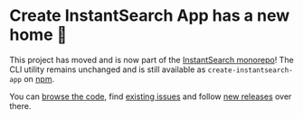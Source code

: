 # Create InstantSearch App has a new home 👋

This project has moved and is now part of the [InstantSearch monorepo](https://github.com/algolia/instantsearch.js)! The CLI utility remains unchanged and is
still available as `create-instantsearch-app` on [npm](https://www.npmjs.com/package/create-instantsearch-app).

You can [browse the code](https://github.com/algolia/instantsearch.js/tree/master/packages/create-instantsearch-app), find [existing
issues](https://github.com/algolia/instantsearch.js/labels/Package%3A%20create-instantsearch-app) and follow [new
releases](https://github.com/algolia/instantsearch.js/releases) over there.
